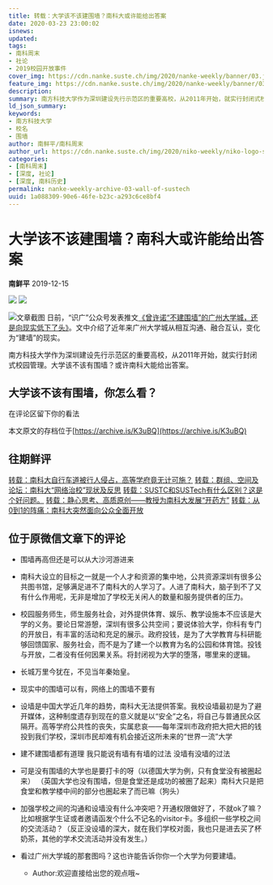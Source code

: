 ```yaml
---
title: 转载：大学该不该建围墙？南科大或许能给出答案
date: 2020-03-23 23:00:02
isnews:
updated:
tags:
- 南科周末
- 社论
- 2019校园开放事件
cover_img: https://cdn.nanke.suste.ch/img/2020/nanke-weekly/banner/03.jpg
feature_img: https://cdn.nanke.suste.ch/img/2020/nanke-weekly/banner/03.jpg
description:
summary: 南方科技大学作为深圳建设先行示范区的重要高校，从2011年开始，就实行封闭式校园管理。大学该不该有围墙？或许南科大能给出答案。
ld_json_summary:
keywords:
- 南方科技大学
- 校名
- 围墙
author: 南鲜平/南科周末
author_url: https://cdn.nanke.suste.ch/img/2020/niko-weekly/niko-logo-scaled.jpg
categories:
- [南科周末]
- [深度, 社论]
- [深度, 南科历史]
permalink: nanke-weekly-archive-03-wall-of-sustech
uuid: 1a088309-90e6-46fe-b23c-a293c6ce8bf4
---
```

# 大学该不该建围墙？南科大或许能给出答案
**南鲜平** 2019-12-15

![](https://cdn.nanke.suste.ch/img/2020/nanke-weekly/banner/original/03.jpg)
![](https://cdn.nanke.suste.ch/img/2020/nanke-weekly/banner.png)

![文章截图](https://cdn.nanke.suste.ch/img/2020/nanke-weekly/03/01.jpg)
日前，“识广”公众号发表推文[《曾许诺“不建围墙”的广州大学城，还是向现实低下了头》](https://mp.weixin.qq.com/s/51Ea01KfW41O07ziFHPf8g)。文中介绍了近年来广州大学城从相互沟通、融合互认，变化为“建墙”的现实。

南方科技大学作为深圳建设先行示范区的重要高校，从2011年开始，就实行封闭式校园管理。大学该不该有围墙？或许南科大能给出答案。

## 大学该不该有围墙，你怎么看？
在评论区留下你的看法

本文原文的存档位于[https://archive.is/K3uBQ](https://archive.is/K3uBQ)

## 往期鲜评
[转载：南科大自行车道被行人侵占，高等学府竟无计可施？](/2020/03/23/nanke-weekly-archive-01-bicycle-lane-blocked-by-pedestrians/)
[转载：群组、空间及论坛：南科大“网络治校”现状及反思](/2020/03/23/nanke-weekly-archive-02-manage-sustech-online/)
[转载：SUSTC和SUSTech有什么区别？这是个好问题。](/2020/03/23/nanke-weekly-archive-04-sustech-or-sustc/)
[转载：静心思考、高质原创——教授为南科大发展“开药方”](/2020/03/23/nanke-weekly-archive-05-prescription-to-sustech/)
[转载：从0到1的阵痛：南科大突然面向公众全面开放](/2020/03/23/nanke-weekly-archive-06-sustech-open-to-public/)


## 位于原微信文章下的评论

* 围墙再高但还是可以从大沙河游进来

* 南科大设立的目标之一就是一个人才和资源的集中地，公共资源深圳有很多公共图书馆，足够满足进不了南科大的人学习了。人进了南科大，脑子到不了又有什么作用呢，无非是增加了学校无关闲人的数量和服务提供者的压力。

* 校园服务师生，师生服务社会，对外提供体育、娱乐、教学设施本不应该是大学的义务。要论日常游憩，深圳有很多公共空间；要说体验大学，你科有专门的开放日，有丰富的活动和充足的展示。政府投钱，是为了大学教育与科研能够回馈国家、服务社会，而不是为了建一个以教育为名的公园和体育馆。投钱与开放，二者没有任何因果关系。将封闭视为大学的堕落，哪里来的逻辑。

* 长城万里今犹在，不见当年秦始皇。

* 现实中的围墙可以有，网络上的围墙不要有

* 设墙是中国大学近几年的趋势，南科大无法提供答案。我校设墙最初是为了避开媒体，这种制度遗存到现在的意义就是以“安全”之名，将自己与普通民众区隔开。高等学府公共性的丧失，实属悲哀——每年深圳市政府把大把大把的钱投到我们学校，深圳市民却难有机会接近这所未来的“世界一流”大学

* 建不建围墙都有道理 我只能说有墙有有墙的过法 没墙有没墙的过法

* 可是没有围墙的大学也是要打卡的呀（以德国大学为例，只有食堂没有被圈起来） （英国大学也没有围墙，但是食堂还是成功的被圈了起来）南科大只是把食堂和教学楼中间的部分也圈起来了而已嘛（狗头）

* 加强学校之间的沟通和设墙没有什么冲突吧？开通权限做好了，不就ok了嘛？比如根据学生证或者邀请函发个什么不记名的visitor卡。多组织一些学校之间的交流活动？（反正没设墙的深大，就在我们学校对面，我也只是进去买了杯奶茶，其他的学术交流活动并没有发生。）

* 看过广州大学城的那套图吗？这也许能告诉你你一个大学为何要建墙。

    * Author:欢迎直接给出您的观点哦~
